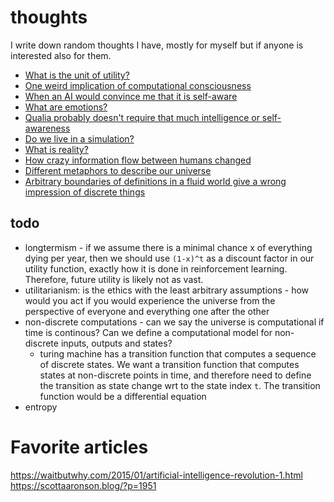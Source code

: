 # thoughts
I write down random thoughts I have, mostly for myself but if anyone is interested also for them.

- [What is the unit of utility?](unit_of_consciousness.md)
- [One weird implication of computational consciousness](sentient-movie.md)
- [When an AI would convince me that it is self-aware](self-aware-ai.md)
- [What are emotions?](emotions.md)
- [Qualia probably doesn't require that much intelligence or self-awareness](does-qualia-require-self-awareness.md)
- [Do we live in a simulation?](simulation-theory.md)
- [What is reality?](reality.md)
- [How crazy information flow between humans changed](information-network.md)
- [Different metaphors to describe our universe](different-metaphor-same-model.md)
- [Arbitrary boundaries of definitions in a fluid world give a wrong impression of discrete things](discrete-concepts-in-a-fluid-world.md)

## todo
- longtermism - if we assume there is a minimal chance x of everything dying per year, then we should use `(1-x)^t` as a discount factor in our utility function, exactly how it is done in reinforcement learning. Therefore, future utility is likely not as vast.
- utilitarianism: is the ethics with the least arbitrary assumptions - how would you act if you would experience the universe from the perspective of everyone and everything one after the other
- non-discrete computations - can we say the universe is computational if time is continous? Can we define a computational model for non-discrete inputs, outputs and states?
  - turing machine has a transition function that computes a sequence of discrete states. We want a transition function that computes states at non-discrete points in time, and therefore need to define the transition as state change wrt to the state index `t`. The transition function would be a differential equation
- entropy

# Favorite articles
https://waitbutwhy.com/2015/01/artificial-intelligence-revolution-1.html
https://scottaaronson.blog/?p=1951
